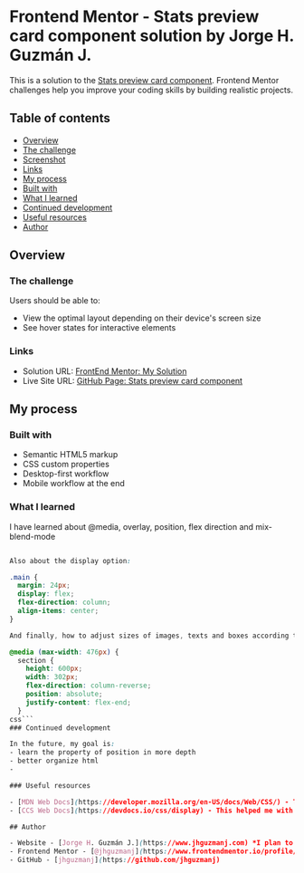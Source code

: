 # Frontend Mentor - Stats preview card component solution by Jorge H. Guzmán J.

This is a solution to the [Stats preview card component](https://www.frontendmentor.io/challenges/stats-preview-card-component-8JqbgoU62). Frontend Mentor challenges help you improve your coding skills by building realistic projects. 

## Table of contents

  - [Overview](#overview)
  - [The challenge](#the-challenge)
  - [Screenshot](#screenshot)
  - [Links](#links)
  - [My process](#my-process)
  - [Built with](#built-with)
  - [What I learned](#what-i-learned)
  - [Continued development](#continued-development)
  - [Useful resources](#useful-resources)
  - [Author](#author)

## Overview

### The challenge

Users should be able to:

- View the optimal layout depending on their device's screen size
- See hover states for interactive elements

### Links

- Solution URL: [FrontEnd Mentor: My Solution](https://www.frontendmentor.io/solutions/nft-preview-card-component-solution-by-jorge-h-guzmn-j-Fwax2nP7s)
- Live Site URL: [GitHub Page: Stats preview card component](https://jhguzmanj.github.io/Challenge3/)

## My process

### Built with

- Semantic HTML5 markup
- CSS custom properties
- Desktop-first workflow
- Mobile workflow at the end

### What I learned

I have learned about @media, overlay, position, flex direction and mix-blend-mode

```css

Also about the display option:

.main {
  margin: 24px;
  display: flex;
  flex-direction: column;
  align-items: center;
}

And finally, how to adjust sizes of images, texts and boxes according to the size of the screen:

@media (max-width: 476px) {
  section {
    height: 600px;
    width: 302px;
    flex-direction: column-reverse;
    position: absolute;
    justify-content: flex-end;
  }
css```
### Continued development

In the future, my goal is:
- learn the property of position in more depth
- better organize html
- 

### Useful resources

- [MDN Web Docs](https://developer.mozilla.org/en-US/docs/Web/CSS/) - This helped me about many properties.
- [CCS Web Docs](https://devdocs.io/css/display) - This helped me with the display properties.

## Author

- Website - [Jorge H. Guzmán J.](https://www.jhguzmanj.com) *I plan to create it later.*
- Frontend Mentor - [@jhguzmanj](https://www.frontendmentor.io/profile/jhguzmanj)
- GitHub - [jhguzmanj](https://github.com/jhguzmanj)

